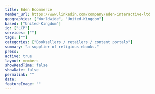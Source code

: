 ```yaml
---
title: Eden Ecommerce
member_url: https://www.linkedin.com/company/eden-interactive-ltd
geographies: ["Worldwide", "United-Kingdom"]
based: ["United-Kingdom"]
ig: ["LCP"] 
services: [""] 
tags: [""]
categories: ["Booksellers / retailers / content portals"]
summary: "a supplier of religious ebooks."
press:
active: true
layout: members
showReadTime: false
showDate: false
permalink: ""
date: 
featureImage: ""
---
```

